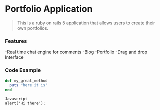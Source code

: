 # Portfolio Application

> This is a ruby on rails 5 application that allows users to create their own portfolios.

### Features

-Real time chat engine for comments
-Blog 
-Portfolio
-Drag and drop Interface

### Code Example

``` Ruby 
def my_great_method
  puts "here it is"
end
```

```
Javascript
alert('Hi there');
```

